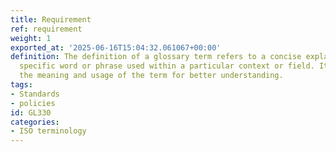 ```yaml
---
title: Requirement
ref: requirement
weight: 1
exported_at: '2025-06-16T15:04:32.061067+00:00'
definition: The definition of a glossary term refers to a concise explanation of a
  specific word or phrase used within a particular context or field. It aims to clarify
  the meaning and usage of the term for better understanding.
tags:
- Standards
- policies
id: GL330
categories:
- ISO terminology
---
```


